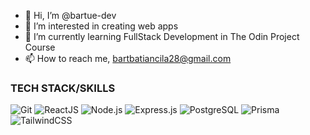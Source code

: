 - 👋 Hi, I’m @bartue-dev
- 👀 I’m interested in creating web apps 
- 🌱 I’m currently learning FullStack Development in The Odin Project Course
- 📫 How to reach me, bartbatiancila28@gmail.com

### TECH STACK/SKILLS
 ![Git](https://img.shields.io/badge/GIT-F05032?style=for-the-badge&logo=git&logoColor=white)
 ![ReactJS](https://img.shields.io/badge/REACTJS-61DAFB?style=for-the-badge&logo=react&logoColor=black)
 ![Node.js](https://img.shields.io/badge/NODE.JS-339933?style=for-the-badge&logo=node.js&logoColor=white)
 ![Express.js](https://img.shields.io/badge/EXPRESS.JS-000000?style=for-the-badge&logo=express&logoColor=white)
 ![PostgreSQL](https://img.shields.io/badge/POSTGRESQL-4169E1?style=for-the-badge&logo=postgresql&logoColor=white)
 ![Prisma](https://img.shields.io/badge/PRISMA-2D3748?style=for-the-badge&logo=prisma&logoColor=white)
 ![TailwindCSS](https://img.shields.io/badge/TAILWINDCSS-06B6D4?style=for-the-badge&logo=tailwindcss&logoColor=white)

<!---
bartue-dev/bartue-dev is a ✨ special ✨ repository because its `README.md` (this file) appears on your GitHub profile.
You can click the Preview link to take a look at your changes.
--->
